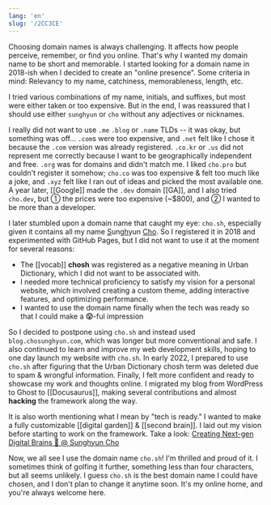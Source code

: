 ```yaml
---
lang: 'en'
slug: '/2CC3CE'
---
```


Choosing domain names is always challenging.
It affects how people perceive, remember, or find you online.
That's why I wanted my domain name to be short and memorable.
I started looking for a domain name in 2018-ish when I decided to create an "online presence".
Some criteria in mind:
Relevancy to my name, catchiness, memorableness, length, etc.

I tried various combinations of my name, initials, and suffixes, but most were either taken or too expensive. But in the end, I was reassured that I should use either `sunghyun` or `cho` without any adjectives or nicknames.

I really did not want to use `.me` `.blog` or `.name` TLDs -- it was okay, but something was off... `.com`s were too expensive, and `.net` felt like I chose it because the `.com` version was already registered. `.co.kr` or `.us` did not represent me correctly because I want to be geographically independent and free. `.org` was for domains and didn't match me. I liked `cho.pro` but couldn't register it somehow; `cho.co` was too expensive & felt too much like a joke, and `.xyz` felt like I ran out of ideas and picked the most available one. A year later, [[Google]] made the `.dev` domain [[GA]], and I also tried `cho.dev`, but ① the prices were too expensive (~$800), and ② I wanted to be more than a developer.

I later stumbled upon a domain name that caught my eye: `cho.sh`, especially given it contains all my name <u>S</u>ung<u>h</u>yun <u>Cho</u>. So I registered it in 2018 and experimented with GitHub Pages, but I did not want to use it at the moment for several reasons:

- The [[vocab]] **chosh** was registered as a negative meaning in Urban Dictionary, which I did not want to be associated with.
- I needed more technical proficiency to satisfy my vision for a personal website, which involved creating a custom theme, adding interactive features, and optimizing performance.
- I wanted to use the domain name finally when the tech was ready so that I could make a **😮**-ful impression

So I decided to postpone using `cho.sh` and instead used `blog.chosunghyun.com`, which was longer but more conventional and safe. I also continued to learn and improve my web development skills, hoping to one day launch my website with `cho.sh`.
In early 2022, I prepared to use `cho.sh` after figuring that the Urban Dictionary chosh term was deleted due to spam & wrongful information. Finally, I felt more confident and ready to showcase my work and thoughts online. I migrated my blog from WordPress to Ghost to [[Docusaurus]], making several contributions and almost **hacking** the framework along the way.

It is also worth mentioning what I mean by "tech is ready." I wanted to make a fully customizable [[digital garden]] & [[second brain]]. I laid out my vision before starting to work on the framework. Take a look: [Creating Next-gen Digital Brains 🧠 @ Sunghyun Cho](/w/D8FB8E)

Now, we all see I use the domain name `cho.sh`! I'm thrilled and proud of it.
I sometimes think of golfing it further, something less than four characters, but all seems unlikely. I guess `cho.sh` is the best domain name I could have chosen, and I don't plan to change it anytime soon. It's my online home, and you're always welcome here.
